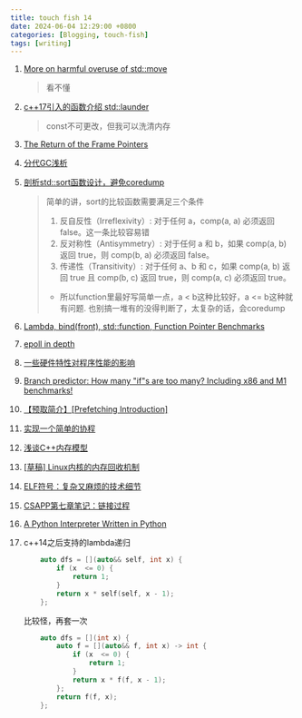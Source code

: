 ```yaml
---
title: touch fish 14
date: 2024-06-04 12:29:00 +0800
categories: [Blogging, touch-fish]
tags: [writing]
---
```


1. [More on harmful overuse of std::move](https://devblogs.microsoft.com/oldnewthing/20240603-00/?p=109842&ocid=oldnewthing_eml_tnp_autoid252_title)
    > 看不懂
2. [c++17引入的函数介绍 std::launder](https://wanghenshui.github.io/2019/04/27/launder)
    > const不可更改，但我可以洗清内存

3. [The Return of the Frame Pointers](https://www.brendangregg.com/blog/2024-03-17/the-return-of-the-frame-pointers.html)

4. [分代GC浅析](http://manistein.club/post/program/garbage-collection/%E5%88%86%E4%BB%A3gc%E6%B5%85%E6%9E%90/)

5. [剖析std::sort函数设计，避免coredump](https://zhuanlan.zhihu.com/p/364361964)
    > 简单的讲，sort的比较函数需要满足三个条件
    > 1. 反自反性（Irreflexivity）: 对于任何 a，comp(a, a) 必须返回 false。这一条比较容易错
    > 2. 反对称性（Antisymmetry）: 对于任何 a 和 b，如果 comp(a, b) 返回 true，则 comp(b, a) 必须返回 false。
    > 3. 传递性（Transitivity）: 对于任何 a、b 和 c，如果 comp(a, b) 返回 true 且 comp(b, c) 返回 true，则 comp(a, c) 必须返回 true。
    > + 所以function里最好写简单一点，a < b这种比较好，a <= b这种就有问题. 也别搞一堆有的没得判断了，太复杂的话，会coredump

6. [Lambda, bind(front), std::function, Function Pointer Benchmarks](https://mp.weixin.qq.com/s?__biz=MzUxOTQ4NjIzNw==&mid=2247488497&idx=1&sn=6e231478985ad4d36371ce77d15cea1f&chksm=f9f9bd83ce8e349565dedc5d5a9e2a379ad8696d0e39af7e922488d656351bf77f220adc4732&mpshare=1&scene=1&srcid=06122DZuMqTSJfAAImkcYhkD&sharer_shareinfo=f881c2a462b8505ec6bf5f63bfa2c4ea&sharer_shareinfo_first=f881c2a462b8505ec6bf5f63bfa2c4ea&version=4.1.16.99385&platform=mac&nwr_flag=1#wechat_redirect)

7. [epoll in depth](https://www.bluepuni.com/archives/epoll-in-depth/)

8. [一些硬件特性对程序性能的影响](https://www.bluepuni.com/archives/hardward-effects/)

9. [Branch predictor: How many "if"s are too many? Including x86 and M1 benchmarks!](https://blog.cloudflare.com/branch-predictor)

10. [【预取简介】[Prefetching Introduction]](https://zhuanlan.zhihu.com/p/491673969)

11. [实现一个简单的协程](https://www.bluepuni.com/archives/implements-coroutine/)

12. [浅谈C++内存模型](https://www.bluepuni.com/archives/cpp-memory-model/)

13. [[草稿] Linux内核的内存回收机制](https://www.bluepuni.com/archives/linux-memory-reclaim/)

14. [ELF符号：复杂又麻烦的技术细节](https://www.bluepuni.com/archives/elf-symbols/)

15. [CSAPP第七章笔记：链接过程](https://www.bluepuni.com/archives/csapp-chapter7/)

16. [A Python Interpreter Written in Python](http://qingyunha.github.io/taotao/)

17. c++14之后支持的lambda递归
    ```cpp
        auto dfs = [](auto&& self, int x) {
            if (x  <= 0) {
                return 1;
            }
            return x * self(self, x - 1);
        };
    ```
    比较怪，再套一次
    ```cpp
        auto dfs = [](int x) {
            auto f = [](auto&& f, int x) -> int {
                if (x  <= 0) {
                    return 1;
                }
                return x * f(f, x - 1);
            };
            return f(f, x);
        };
    ```
